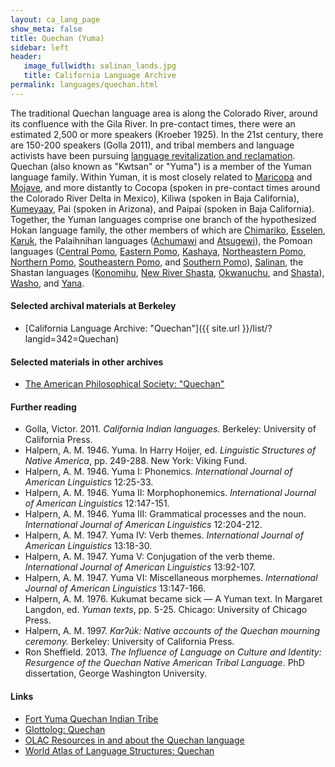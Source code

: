 ```yaml
---
layout: ca_lang_page
show_meta: false
title: Quechan (Yuma)
sidebar: left
header:
   image_fullwidth: salinan_lands.jpg
   title: California Language Archive
permalink: languages/quechan.html
---
```


The traditional Quechan language area is along the Colorado River, around its confluence with the Gila River. In pre-contact times, there were an estimated 2,500 or more speakers (Kroeber 1925). In the 21st century, there are 150-200 speakers (Golla 2011), and tribal members and language activists have been pursuing [language revitalization and reclamation](https://www.quechantribe.com/departments-quechan-language-preservation.html). Quechan (also known as "Kwtsan" or "Yuma") is a member of the Yuman language family. Within Yuman, it is most closely related to [Maricopa](maricopa.html) and [Mojave](mojave.html), and more distantly to Cocopa (spoken in pre-contact times around the Colorado River Delta in Mexico), Kiliwa (spoken in Baja California),  [Kumeyaay](kumeyaay.html), Pai (spoken in Arizona), and Paipai (spoken in Baja California). Together, the Yuman languages comprise one branch of the hypothesized Hokan language family, the other members of which are [Chimariko](chimariko.html), [Esselen](esselen.html), [Karuk](karuk.html), the Palaihnihan languages ([Achumawi](achumawi.html) and [Atsugewi](atsugewi.html)), the Pomoan languages ([Central Pomo](central-pomo.html), [Eastern Pomo](eastern-pomo.html), [Kashaya](kashaya.html), [Northeastern Pomo](northeastern-pomo.html), [Northern Pomo](northern-pomo.html), [Southeastern Pomo](southeastern-pomo.html), and [Southern Pomo](southern-pomo.html)), [Salinan](salinan.html), the Shastan languages ([Konomihu](konomihu.html), [New River Shasta](new-river-shasta.html), [Okwanuchu](okwanuchu.html), and [Shasta](shasta.html)), [Washo](washo.html), and [Yana](yana.html).

#### Selected archival materials at Berkeley

* [California Language Archive: "Quechan"]({{ site.url }}/list/?langid=342=Quechan)

#### Selected materials in other archives

* [The American Philosophical Society: "Quechan"](https://indigenousguide.amphilsoc.org/search?f%5B0%5D=guide_language_content_title%3AQuechan)

#### Further reading

* Golla, Victor. 2011. *California Indian languages.* Berkeley: University of California Press.
* Halpern, A. M. 1946. Yuma. In Harry Hoijer, ed. *Linguistic Structures of Native America*, pp. 249-288. New York: Viking Fund.
* Halpern, A. M. 1946. Yuma I: Phonemics. *International Journal of American Linguistics* 12:25-33.
* Halpern, A. M. 1946. Yuma II: Morphophonemics. *International Journal of American Linguistics* 12:147-151.
* Halpern, A. M. 1946. Yuma III: Grammatical processes and the noun. *International Journal of American Linguistics* 12:204-212.
* Halpern, A. M. 1947. Yuma IV: Verb themes. *International Journal of American Linguistics* 13:18-30.
* Halpern, A. M. 1947. Yuma V: Conjugation of the verb theme. *International Journal of American Linguistics* 13:92-107.
* Halpern, A. M. 1947. Yuma VI: Miscellaneous morphemes. *International Journal of American Linguistics* 13:147-166.
* Halpern, A. M. 1976. Kukumat became sick — A Yuman text. In Margaret Langdon, ed. *Yuman texts*, pp. 5-25. Chicago: University of Chicago Press.
* Halpern, A. M. 1997. *Karʔúk: Native accounts of the Quechan mourning ceremony.* Berkeley: University of California Press.
* Ron Sheffield. 2013. *The Influence of Language on Culture and Identity: Resurgence of the Quechan Native American Tribal Language*. PhD dissertation, George Washington University.

#### Links

* [Fort Yuma Quechan Indian Tribe](https://www.quechantribe.com/index.html)
* [Glottolog: Quechan](https://glottolog.org/resource/languoid/id/quec1382)
* [OLAC Resources in and about the Quechan language](http://www.language-archives.org/language/yum)
* [World Atlas of Language Structures: Quechan](http://wals.info/languoid/lect/wals_code_que)

